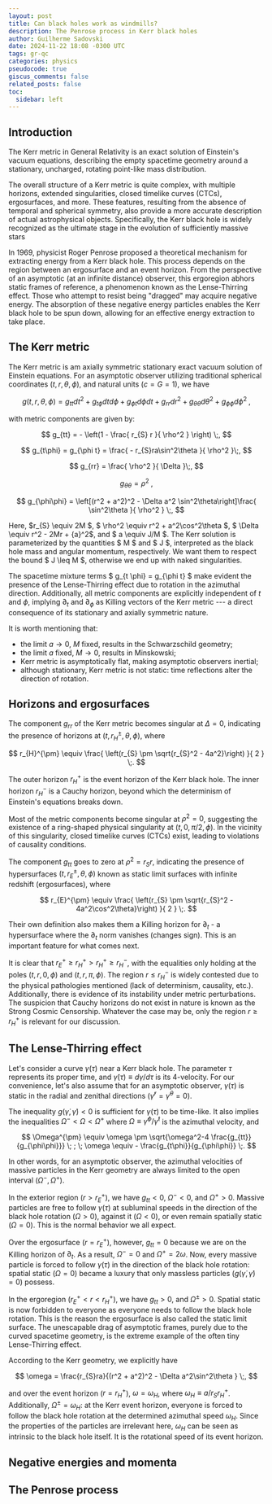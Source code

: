 ```yaml
---
layout: post
title: Can black holes work as windmills?
description: The Penrose process in Kerr black holes
author: Guilherme Sadovski
date: 2024-11-22 18:08 -0300 UTC
tags: gr-qc
categories: physics
pseudocode: true
giscus_comments: false
related_posts: false
toc:
  sidebar: left
---
```


## Introduction

The Kerr metric in General Relativity is an exact solution of Einstein's vacuum equations, describing the empty spacetime geometry around a stationary, uncharged, rotating point-like mass distribution.

The overall structure of a Kerr metric is quite complex, with multiple horizons, extended singularities, closed timelike curves (CTCs), ergosurfaces, and more. These features, resulting from the absence of temporal and spherical symmetry, also provide a more accurate description of actual astrophysical objects. Specifically, the Kerr black hole is widely recognized as the ultimate stage in the evolution of sufficiently massive stars

In 1969, physicist Roger Penrose proposed a theoretical mechanism for extracting energy from a Kerr black hole. This process depends on the region between an ergosurface and an event horizon. From the perspective of an asymptotic (at an infinite distance) observer, this ergoregion abhors static frames of reference, a phenomenon known as the Lense-Thirring effect. Those who attempt to resist being "dragged" may acquire negative energy. The absorption of these negative energy particles enables the Kerr black hole to be spun down, allowing for an effective energy extraction to take place.

## The Kerr metric

The Kerr metric is am axially symmetric stationary exact vacuum solution of Einstein equations. For an asymptotic observer utilizing traditional spherical coordinates $(t,r,\theta,\phi)$, and natural units ($c=G=1$), we have

$$
g(t,r,\theta,\phi) = g_{ tt } dt^2 + g_{ t \phi } dt d \phi + g_{ \phi t } d \phi dt + g_{ rr } dr^2 + g_{ \theta \theta } d\theta^2 + g_{ \phi \phi } d \phi^2 \;,
$$

with metric components are given by:

$$
g_{tt} = - \left(1 - \frac{ r_{S} r }{ \rho^2 } \right) \;,
$$

$$
g_{t\phi} = g_{\phi t} = \frac{ - r_{S}ra\sin^2\theta }{ \rho^2 }\;,
$$

$$
g_{rr} = \frac{ \rho^2 }{ \Delta }\;,
$$

$$
g_{\theta\theta} = \rho^2\;,
$$

$$
g_{\phi\phi} = \left[(r^2 + a^2)^2 - \Delta a^2 \sin^2\theta\right]\frac{  \sin^2\theta }{ \rho^2 } \;,
$$

Here, $r_{S} \equiv 2M $, $ \rho^2 \equiv  r^2 + a^2\cos^2\theta $, $ \Delta \equiv r^2 - 2Mr + {a}^2$, and $ a \equiv J/M $. The Kerr solution is parameterized by the quantities $ M $ and $ J $, interpreted as the black hole mass and angular momentum, respectively. We want them to respect the bound $ J \leq M $, otherwise we end up with naked singularities.

The spacetime mixture terms $ g_{t \phi} = g_{\phi t} $ make evident the presence of the Lense-Thirring effect due to rotation in the azimuthal direction. Additionally, all metric components are explicitly independent of $t$ and $\phi$, implying $\partial_{t}$ and $\partial_{\phi}$ as Killing vectors of the Kerr metric --- a direct consequence of its stationary and axially symmetric nature.

It is worth mentioning that: 

* the limit $a \rightarrow 0$, $M$ fixed, results in the Schwarzschild geometry;
* the limit $a$ fixed, $M\rightarrow 0$, results in Minskowski;
* Kerr metric is asymptotically flat, making asymptotic observers inertial;
* although stationary, Kerr metric is not static: time reflections alter the direction of rotation.

## Horizons and ergosurfaces

The component $g_{rr}$ of the Kerr metric becomes singular at $\Delta=0$, indicating the presence of horizons at $(t,r_{H}^{\pm},\theta,\phi)$, where

$$
r_{H}^{\pm} \equiv \frac{ \left(r_{S} \pm \sqrt{r_{S}^2 - 4a^2}\right) }{ 2 } \;.
$$

The outer horizon $r_{H}^{+}$ is the event horizon of the Kerr black hole. The inner horizon $r_{H}^{-}$ is a Cauchy horizon, beyond which the determinism of Einstein's equations breaks down.

Most of the metric components become singular at $\rho^2=0$, suggesting the existence of a ring-shaped physical singularity at $(t,0,\pi/2,\phi)$. In the vicinity of this singularity, closed timelike curves (CTCs) exist, leading to violations of causality conditions.

The component $g_{tt}$ goes to zero at $\rho^{2}=r_{S}r$, indicating the presence of hypersurfaces $(t,r_{E}^{\pm},\theta,\phi)$ known as static limit surfaces with infinite redshift (ergosurfaces), where

$$
r_{E}^{\pm} \equiv \frac{ \left(r_{S} \pm \sqrt{r_{S}^2 - 4a^2\cos^2\theta}\right) }{ 2 } \;.
$$

Their own definition also makes them a Killing horizon for $\partial_{t}$ - a hypersurface where the $\partial_{t}$ norm vanishes (changes sign). This is an important feature for what comes next.

It is clear that $r_{E}^{+} \geq r_{H}^{+} > r_{H}^{+} \geq r_{H}^{-}$, with the equalities only holding at the poles $(t,r,0,\phi)$ and $(t,r,\pi,\phi)$. The region $r \leq r_{H}^{-}$ is widely contested due to the physical pathologies mentioned (lack of determinism, causality, etc.). Additionally, there is evidence of its instability under metric perturbations. The suspicion that Cauchy horizons do not exist in nature is known as the Strong Cosmic Censorship. Whatever the case may be, only the region $r \geq r_{H}^{+}$ is relevant for our discussion.

## The Lense-Thirring effect

Let's consider a curve $\gamma(\tau)$ near a Kerr black hole. The parameter $\tau$ represents its proper time, and $\dot{\gamma}(\tau) \equiv d\gamma/d\tau$ is its 4-velocity. For our convenience, let's also assume that for an asymptotic observer, $\gamma(\tau)$ is static in the radial and zenithal directions ($\dot{\gamma}^{r}=\dot{\gamma}^{\theta}=0$).

The inequality $g\left(\dot{\gamma},\dot{\gamma}\right) < 0$ is sufficient for $\gamma\left(\tau\right)$ to be time-like. It also implies the inequalities $\Omega^{-}<\Omega<\Omega^{+}$ where $\Omega \equiv {\dot{\gamma}}^{\phi}/{\dot{\gamma}}^{t}$ is the azimuthal velocity, and

$$
\Omega^{\pm} \equiv \omega \pm \sqrt{\omega^2-4 \frac{g_{tt}}{g_{\phi\phi}}} \; ; \; \omega \equiv - \frac{g_{t\phi}}{g_{\phi\phi}} \;.
$$

In other words, for an asymptotic observer, the azimuthal velocities of massive particles in the Kerr geometry are always limited to the open interval $(\Omega^{-},\Omega^{+})$.

In the exterior region ($r > r_{E}^{+}$), we have $g_{tt} < 0$, $\Omega^{-} < 0$, and $\Omega^{+} > 0$. Massive particles are free to follow $\gamma(\tau)$ at subluminal speeds in the direction of the black hole rotation ($\Omega > 0$), against it ($\Omega < 0$), or even remain spatially static ($\Omega = 0$). This is the normal behavior we all expect.

Over the ergosurface ($r = r_{E}^{+}$), however, $g_{tt} = 0$ because we are on the Killing horizon of $\partial_{t}$. As a result, $\Omega^{-} = 0$ and $\Omega^{+} = 2\omega$. Now, every massive particle is forced to follow $\gamma(\tau)$ in the direction of the black hole rotation: spatial static ($\Omega = 0$) became a luxury that only massless particles ($g\left(\dot{\gamma},\dot{\gamma}\right) = 0$) possess.

In the ergoregion ($r_{E}^{+} < r < r_{H}^{+}$), we have $g_{tt} > 0$, and $\Omega^{\pm} > 0$. Spatial static is now forbidden to everyone as everyone needs to follow the black hole rotation. This is the reason the ergosurface is also called the static limit surface. The unescapable drag of asymptotic frames, purely due to the curved spacetime geometry, is the extreme example of the often tiny Lense-Thirring effect.

According to the Kerr geometry, we explicitly have

$$
\omega = \frac{r_{S}ra}{(r^2 + a^2)^2 - \Delta a^2\sin^2\theta } \;,
$$

and over the event horizon ($r=r_{H}^{+}$), $\omega = \omega_{H}$, where $\omega_{H} \equiv a / r_{S}r_{H}^{+}$. Additionally, $\Omega^{\pm}=\omega_{H}$: at the Kerr event horizon, everyone is forced to follow the black hole rotation at the determined azimuthal speed $\omega_{H}$. Since the properties of the particles are irrelevant here, $\omega_{H}$ can be seen as intrinsic to the black hole itself. It is the rotational speed of its event horizon.

## Negative energies and momenta

## The Penrose process
